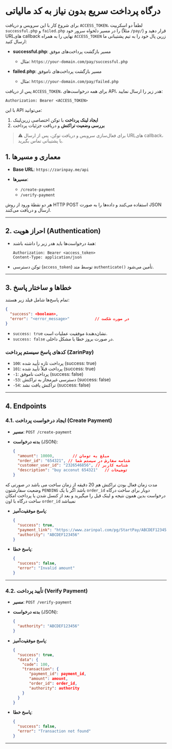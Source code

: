 # درگاه پرداخت سریع بدون نیاز به کد مالیاتی

برای شروع کار با این سرویس و دریافت `ACCESS_TOKEN`، لطفاً دو اسکریپت `successful.php` و `failed.php` را در مسیر دلخواه سرور خود (مثلاً `/pay/`) قرار دهید و URLهای callback نهایی را به همراه `ACCESS_TOKEN` زرین پال خود را به تیم پشتیبانی ما ارسال کنید:

* **successful.php**: مسیر بازگشت پرداخت‌های موفق

  * مثال: `https://your-domain.com/pay/successful.php`
* **failed.php**: مسیر بازگشت پرداخت‌های ناموفق

  * مثال: `https://your-domain.com/pay/failed.php`

پس از دریافت `ACCESS_TOKEN`، برای همه درخواست‌های API، هدر زیر را ارسال نمایید:

```
Authorization: Bearer <ACCESS_TOKEN>
```

با این API می‌توانید:

1. **ایجاد لینک پرداخت** با توکن اختصاصی زرین‌لینک
2. **بررسی وضعیت تراکنش** و دریافت جزئیات پرداخت

> ⚠️ برای فعال‌سازی سرویس و دریافت توکن، پس از ارسال URLهای callback، با پشتیبانی تماس بگیرید.




## 1. معماری و مسیرها

* **Base URL**: `https://zarinpay.me/api`
* **مسیرها**:

  * `/create-payment`
  * `/verify-payment`

هر دو نقطه‌ٔ ورود از روش HTTP POST استفاده می‌کنند و داده‌ها را به صورت JSON ارسال و دریافت می‌کنند.

---

## 2. احراز هویت (Authentication)

* همهٔ درخواست‌ها باید هدر زیر را داشته باشند:

  ```http
  Authorization: Bearer <access_token>
  Content-Type: application/json
  ```
* توکن دسترسی (`access_token`) توسط متد `authenticate()` تأمین می‌شود.

---

## 3. خطاها و ساختار پاسخ

تمام پاسخ‌ها شامل فیلد زیر هستند:

```json
{
  "success": <boolean>,
  "error": "<error_message>"           // در صورت شکست
}
```

* `success: true` نشان‌دهندهٔ موفقیت عملیات است.
* `success: false` در صورت بروز خطا یا مشکل داخلی.

### کدهای پاسخ سیستم پرداخت (ZarinPay)

* `100`: پرداخت تازه تأیید شده (success: true)
* `101`: پرداخت قبلاً تأیید شده (success: true)
* `-1`: پرداخت ناموفق (success: false)
* `-53`: دسترسی غیرمجاز به تراکنش (success: false)
* `-54`: تراکنش یافت نشد (success: false)

---

## 4. Endpoints

### 4.1. ایجاد درخواست پرداخت (Create Payment)

* **مسیر**: `POST /create-payment`
* **بدنه درخواست** (JSON):

  ```json
  {
    "amount": 10000,        // مبلغ به تومان
    "order_id": "654321", // شناسه سفارش در سیستم شما
    "customer_user_id": "2326546856", // شناسه کاربر
    "description": "buy acconut 654321"   // توضیحات
  }
  ```

مدت زمان فعال بودن تراکنش هم 20 دقیقه از زمان ساخت می باشد
در صورتی که وضعیت سفارشتون `PENDING` باشد اگر با یک `order_id` دوبار برای ساخت درگاه درخواست بدین همون نتیجه و لینک قبل را میگیرید و بعد از کنسل شدن یا پرداخت امکان ساخت درگاه با اون `order_id` نمیباشد
  
* **پاسخ موفقیت‌آمیز**:

  ```json
  {
    "success": true,
    "payment_link": "https://www.zarinpal.com/pg/StartPay/ABCDEF123456",
    "authority": "ABCDEF123456"
  }
  ```
* **پاسخ خطا**:

  ```json
  {
    "success": false,
    "error": "Invalid amount"
  }
  ```

---

### 4.2. تأیید پرداخت (Verify Payment)

* **مسیر**: `POST /verify-payment`
* **بدنه درخواست** (JSON):

  ```json
  {
    "authority": "ABCDEF123456"
  }
  ```
* **پاسخ موفقیت‌آمیز**:
  ```json
  {
    "success": true,
    "data": {
      "code": 100,
      "transaction": {
         "payment_id": payment_id,
         "amount": amount,
         "order_id": order_id,
         "authority": authority
      }
    }
  }
  ```
* **پاسخ خطا**:

  ```json
  {
    "success": false,
    "error": "Transaction not found"
  }
  ```

---


